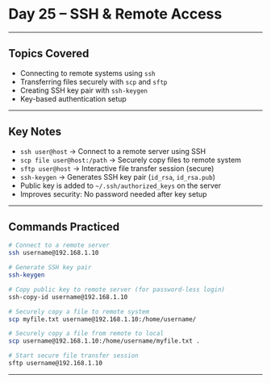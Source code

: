 # Day 25 – SSH & Remote Access

---

##  Topics Covered

- Connecting to remote systems using `ssh`
- Transferring files securely with `scp` and `sftp`
- Creating SSH key pair with `ssh-keygen`
- Key-based authentication setup

---

##  Key Notes

- `ssh user@host` → Connect to a remote server using SSH
- `scp file user@host:/path` → Securely copy files to remote system
- `sftp user@host` → Interactive file transfer session (secure)
- `ssh-keygen` → Generates SSH key pair (`id_rsa`, `id_rsa.pub`)
- Public key is added to `~/.ssh/authorized_keys` on the server
- Improves security: No password needed after key setup

---

##  Commands Practiced

```bash
# Connect to a remote server
ssh username@192.168.1.10

# Generate SSH key pair
ssh-keygen

# Copy public key to remote server (for password-less login)
ssh-copy-id username@192.168.1.10

# Securely copy a file to remote system
scp myfile.txt username@192.168.1.10:/home/username/

# Securely copy a file from remote to local
scp username@192.168.1.10:/home/username/myfile.txt .

# Start secure file transfer session
sftp username@192.168.1.10
```

---
